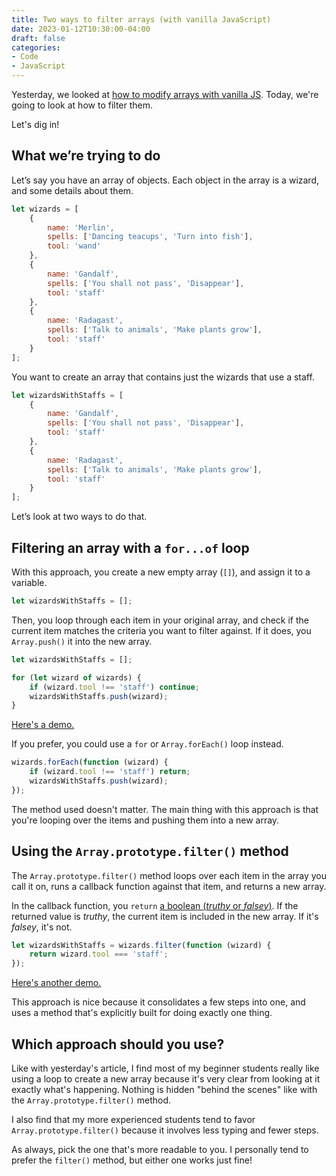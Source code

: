 ```yaml
---
title: Two ways to filter arrays (with vanilla JavaScript)
date: 2023-01-12T10:30:00-04:00
draft: false
categories:
- Code
- JavaScript
---
```


Yesterday, we looked at [how to modify arrays with vanilla JS](/two-ways-to-modify-arrays-with-vanilla-javascript/). Today, we're going to look at how to filter them.

Let's dig in!

## What we’re trying to do

Let’s say you have an array of objects. Each object in the array is a wizard, and some details about them.

```js
let wizards = [
	{
		name: 'Merlin',
		spells: ['Dancing teacups', 'Turn into fish'],
		tool: 'wand'
	},
	{
		name: 'Gandalf',
		spells: ['You shall not pass', 'Disappear'],
		tool: 'staff'
	},
	{
		name: 'Radagast',
		spells: ['Talk to animals', 'Make plants grow'],
		tool: 'staff'
	}
];
```

You want to create an array that contains just the wizards that use a staff.

```js
let wizardsWithStaffs = [
	{
		name: 'Gandalf',
		spells: ['You shall not pass', 'Disappear'],
		tool: 'staff'
	},
	{
		name: 'Radagast',
		spells: ['Talk to animals', 'Make plants grow'],
		tool: 'staff'
	}
];
```

Let’s look at two ways to do that.

## Filtering an array with a `for...of` loop

With this approach, you create a new empty array (`[]`), and assign it to a variable.

```js
let wizardsWithStaffs = [];
```

Then, you loop through each item in your original array, and check if the current item matches the criteria you want to filter against. If it does, you `Array.push()` it into the new array.

```js
let wizardsWithStaffs = [];

for (let wizard of wizards) {
	if (wizard.tool !== 'staff') continue;
	wizardsWithStaffs.push(wizard);
}
```

[Here's a demo.](https://codepen.io/cferdinandi/pen/zYLwQEB?editors=0011)

If you prefer, you could use a `for` or `Array.forEach()` loop instead.

```js
wizards.forEach(function (wizard) {
	if (wizard.tool !== 'staff') return;
	wizardsWithStaffs.push(wizard);
});
```

The method used doesn't matter. The main thing with this approach is that you're looping over the items and pushing them into a new array.

## Using the `Array.prototype.filter()` method

The `Array.prototype.filter()` method loops over each item in the array you call it on, runs a callback function against that item, and returns a new array.

In the callback function, you `return` [a boolean (_truthy_ or _falsey_)](/boolean-shorthands-and-truthiness/). If the returned value is _truthy_, the current item is included in the new array. If it's _falsey_, it's not.

```js
let wizardsWithStaffs = wizards.filter(function (wizard) {
	return wizard.tool === 'staff';
});
```

[Here's another demo.](https://codepen.io/cferdinandi/pen/MWBmdBa?editors=0011)

This approach is nice because it consolidates a few steps into one, and uses a method that's explicitly built for doing exactly one thing.

## Which approach should you use?

Like with yesterday's article, I find most of my beginner students really like using a loop to create a new array because it's very clear from looking at it exactly what's happening. Nothing is hidden "behind the scenes" like with the `Array.prototype.filter()` method.

I also find that my more experienced students tend to favor `Array.prototype.filter()` because it involves less typing and fewer steps.

As always, pick the one that's more readable to you. I personally tend to prefer the `filter()` method, but either one works just fine!